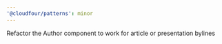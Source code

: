 ```yaml
---
'@cloudfour/patterns': minor
---
```


Refactor the Author component to work for article or presentation bylines
